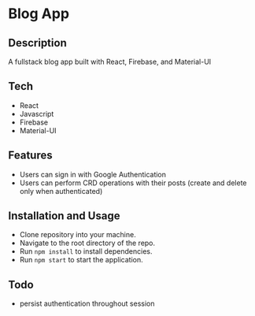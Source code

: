 # Blog App

## Description
A fullstack blog app built with React, Firebase, and Material-UI

## Tech
- React
- Javascript
- Firebase
- Material-UI

## Features
- Users can sign in with Google Authentication
- Users can perform CRD operations with their posts (create and delete only when authenticated)

## Installation and Usage
- Clone repository into your machine.
- Navigate to the root directory of the repo.
- Run ```npm install``` to install dependencies.
- Run ```npm start``` to start the application.

## Todo
- persist authentication throughout session